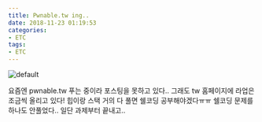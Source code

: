```yaml
---
title: Pwnable.tw ing..
date: 2018-11-23 01:19:53
categories:
- ETC
tags:
- ETC
---
```


![default](https://user-images.githubusercontent.com/36659181/48914800-e43a7280-eebf-11e8-9a80-46190698c1ac.PNG)



요즘엔 pwnable.tw 푸는 중이라 포스팅을 못하고 있다.. 그래도 tw 홈페이지에 라업은 조금씩 올리고 있다! 힙이랑 스택 거의 다 풀면 쉘코딩 공부해야겠다ㅠㅠ 쉘코딩 문제를 하나도 안풀었다.. 일단 과제부터 끝내고..

